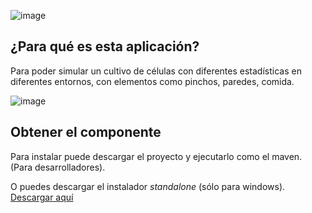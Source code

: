 ![image](https://i.imgur.com/vc0tLpR.png)


## ¿Para qué es esta aplicación?
Para poder simular un cultivo de células con diferentes estadísticas en diferentes entornos, con elementos como pinchos, paredes, comida.

![image](https://i.imgur.com/lunfUPn.png)

## Obtener el componente
Para instalar puede descargar el proyecto y ejecutarlo como el maven. (Para desarrolladores).

O puedes descargar el instalador _standalone_ (sólo para windows). [Descargar aquí](https://github.com/dam-dad/LifeSimulation/releases/download/1.0.0/lifeSimulation_0.0.1.exe)
